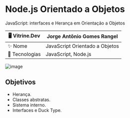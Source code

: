 # Node.js Orientado a Objetos

JavaScript: interfaces e Herança em Orientação a Objetos

| 🖥️ Vitrine.Dev |  Jorge Antônio Gomes Rangel   |
| -------------  | --- |
| ✨ Nome        | JavaScript Orientado a Objetos
| 📜 Tecnologias | JavaScript, Node.js

<!-- Inserir imagem com a #vitrinedev ao final do link -->

![image](https://github.com/JorgeRangell/JavaScript-Object-Oriented/assets/101427212/11afe0b1-fc51-4c92-88dd-6ffad9f5112f#vitrinedev)



## Objetivos

* Herança.
* Classes abstratas.
* Sistema interno.
* Interfaces e Duck Type.
